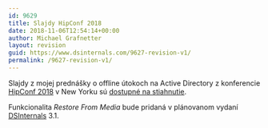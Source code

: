 ```yaml
---
id: 9629
title: Slajdy HipConf 2018
date: 2018-11-06T12:54:14+00:00
author: Michael Grafnetter
layout: revision
guid: https://www.dsinternals.com/9627-revision-v1/
permalink: /9627-revision-v1/
---
```

Slajdy z&nbsp;mojej prednášky o&nbsp;offline útokoch na&nbsp;Active Directory z&nbsp;konferencie [HipConf 2018](https://www.hipconf.com) v&nbsp;New Yorku sú [dostupné na&nbsp;stiahnutie](https://www.dsinternals.com/wp-content/uploads/HIP_AD_Offline_Attacks.pdf).

Funkcionalita _Restore From&nbsp;Media_ bude pridaná v&nbsp;plánovanom vydaní [DSInternals](https://github.com/MichaelGrafnetter/DSInternals/releases) 3.1.